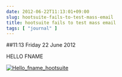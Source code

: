 ```yaml
---
date: 2012-06-22T11:13:01+09:00
slug: hootsuite-fails-to-test-mass-email
title: hootsuite fails to test mass email
tags: [ "journal" ]
---
```


##11:13 Friday 22 June 2012

HELLO FNAME

 

[![Hello_fname_hootsuite](https://getfile1.posterous.com/getfile/files.posterous.com/temp-2012-06-21/AdiJJhxfwjqsnwJFJcgpobbrFgqhhrEFiAlvByxDDIypooDziDqeckICbpJs/hello_fname_hootsuite.png.scaled500.png)](https://getfile5.posterous.com/getfile/files.posterous.com/temp-2012-06-21/AdiJJhxfwjqsnwJFJcgpobbrFgqhhrEFiAlvByxDDIypooDziDqeckICbpJs/hello_fname_hootsuite.png.scaled1000.png)

 
